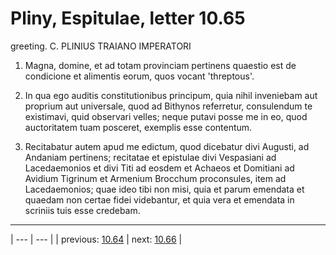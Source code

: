 # Pliny, Espitulae, letter 10.65

greeting. C. PLINIUS TRAIANO IMPERATORI



1. Magna, domine, et ad totam provinciam pertinens quaestio est de condicione et alimentis eorum, quos vocant 'threptous'.



2. In qua ego auditis constitutionibus principum, quia nihil inveniebam aut proprium aut universale, quod ad Bithynos referretur, consulendum te existimavi, quid observari velles; neque putavi posse me in eo, quod auctoritatem tuam posceret, exemplis esse contentum.



3. Recitabatur autem apud me edictum, quod dicebatur divi Augusti, ad Andaniam pertinens; recitatae et epistulae divi Vespasiani ad Lacedaemonios et divi Titi ad eosdem et Achaeos et Domitiani ad Avidium Tigrinum et Armenium Brocchum proconsules, item ad Lacedaemonios; quae ideo tibi non misi, quia et parum emendata et quaedam non certae fidei videbantur, et quia vera et emendata in scriniis tuis esse credebam.



---

| --- | --- |
| previous: [10.64](../10.64/) | next: [10.66](../10.66/) |